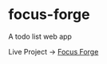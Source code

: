 # focus-forge
A todo list web app 

Live Project → [Focus Forge](https://zieddev.github.io/focus-forge/)